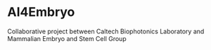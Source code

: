 # AI4Embryo
Collaborative project between Caltech Biophotonics Laboratory and Mammalian Embryo and Stem Cell Group
